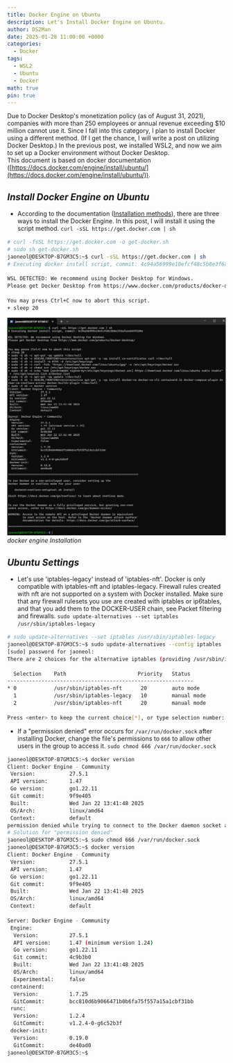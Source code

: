 ```yaml
---
title: Docker Engine on Ubuntu
description: Let's Install Docker Engine on Ubuntu.
author: DS2Man
date: 2025-01-28 11:00:00 +0000
categories:
  - Docker
tags:
  - WSL2
  - Ubuntu
  - Docker
math: true
pin: true
---
```


Due to Docker Desktop's monetization policy (as of August 31, 2021), companies with more than 250 employees or annual revenue exceeding $10 million cannot use it. Since I fall into this category, I plan to install Docker using a different method. (If I get the chance, I will write a post on utilizing Docker Desktop.) In the previous post, we installed WSL2, and now we aim to set up a Docker environment without Docker Desktop.    
This document is based on docker documentation ([https://docs.docker.com/engine/install/ubuntu/](https://docs.docker.com/engine/install/ubuntu/)).

<!--
도커 데스크톱(Docker Desktop) 유료화 정책(2021년 8월 31일)으로 250명 이상의 직원을 보유하거나 연 매출이 1,000만 달러를 초과하는 기업에서는 사용이 불가능하다. 나의 경우도 여기에 해당되어 다른 방법으로 Docker 설치하려한다.(기회가 된다면 Docker Desktop을 활용하는 글을 쓰겠다.)
앞서 나는 WSL2을 설치했는데 Docker Desktop 없이 Docker 환경을 구축하고자 한다.

docker의 문서(https://docs.docker.com/engine/install/ubuntu/) 기준으로 작성되었습니다.
-->

## *Install Docker Engine on Ubuntu*

- According to the documentation ([Installation methods](https://docs.docker.com/engine/install/ubuntu/)), there are three ways to install the Docker Engine. In this post, I will install it using the script method.
	`curl -sSL https://get.docker.com | sh`        

<!--
문서(https://docs.docker.com/engine/install/ubuntu/)에 따르면 도커 엔진을 설치하는 방법은 3가지가 있다. 이번 글에서는 script를 활용하는 방법으로 설치하겠다.
-->

```bash
# curl -fsSL https://get.docker.com -o get-docker.sh
# sudo sh get-docker.sh
jaoneol@DESKTOP-B7GM3C5:~$ curl -sSL https://get.docker.com | sh
# Executing docker install script, commit: 4c94a56999e10efcf48c5b8e3f6afea464f9108e

WSL DETECTED: We recommend using Docker Desktop for Windows. 
Please get Docker Desktop from https://www.docker.com/products/docker-desktop

You may press Ctrl+C now to abort this script.
+ sleep 20
```

![docker engine Installation](/assets/img/2025-01-28-Docker2_1.png)
_docker engine Installation_

## *Ubuntu Settings*

- Let's use 'iptables-legacy' instead of 'iptables-nft'.
	Docker is only compatible with iptables-nft and iptables-legacy. Firewall rules created with nft are not supported on a system with Docker installed. Make sure that any firewall rulesets you use are created with iptables or ip6tables, and that you add them to the DOCKER-USER chain, see Packet filtering and firewalls.
	`sudo update-alternatives --set iptables /usr/sbin/iptables-legacy`

```bash
# sudo update-alternatives --set iptables /usr/sbin/iptables-legacy
jaoneol@DESKTOP-B7GM3C5:~$ sudo update-alternatives --config iptables
[sudo] password for jaoneol:
There are 2 choices for the alternative iptables (providing /usr/sbin/iptables).

  Selection    Path                       Priority   Status
------------------------------------------------------------
* 0            /usr/sbin/iptables-nft      20        auto mode
  1            /usr/sbin/iptables-legacy   10        manual mode
  2            /usr/sbin/iptables-nft      20        manual mode

Press <enter> to keep the current choice[*], or type selection number: 1
```

- If a "permission denied" error occurs for `/var/run/docker.sock` after installing Docker, change the file's permissions to `666` to allow other users in the group to access it.
	`sudo chmod 666 /var/run/docker.sock`

<!--
docker 설치 후 /var/run/docker.sock의 permission denied 발생하는 경우 /var/run/docker.sock 파일의 권한을 666으로 변경하여 그룹 내 다른 사용자도 접근 가능하게 변경
-->

```bash
jaoneol@DESKTOP-B7GM3C5:~$ docker version
Client: Docker Engine - Community
 Version:           27.5.1
 API version:       1.47
 Go version:        go1.22.11
 Git commit:        9f9e405
 Built:             Wed Jan 22 13:41:48 2025
 OS/Arch:           linux/amd64
 Context:           default
permission denied while trying to connect to the Docker daemon socket at unix:///var/run/docker.sock: Get "http://%2Fvar%2Frun%2Fdocker.sock/v1.47/version": dial unix /var/run/docker.sock: connect: permission denied
# Solution for "permission denied"
jaoneol@DESKTOP-B7GM3C5:~$ sudo chmod 666 /var/run/docker.sock
jaoneol@DESKTOP-B7GM3C5:~$ docker version
Client: Docker Engine - Community
 Version:           27.5.1
 API version:       1.47
 Go version:        go1.22.11
 Git commit:        9f9e405
 Built:             Wed Jan 22 13:41:48 2025
 OS/Arch:           linux/amd64
 Context:           default

Server: Docker Engine - Community
 Engine:
  Version:          27.5.1
  API version:      1.47 (minimum version 1.24)
  Go version:       go1.22.11
  Git commit:       4c9b3b0
  Built:            Wed Jan 22 13:41:48 2025
  OS/Arch:          linux/amd64
  Experimental:     false
 containerd:
  Version:          1.7.25
  GitCommit:        bcc810d6b9066471b0b6fa75f557a15a1cbf31bb
 runc:
  Version:          1.2.4
  GitCommit:        v1.2.4-0-g6c52b3f
 docker-init:
  Version:          0.19.0
  GitCommit:        de40ad0
jaoneol@DESKTOP-B7GM3C5:~$
```